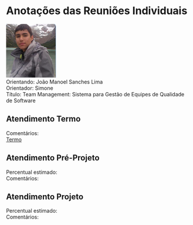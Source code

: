 # Anotações das Reuniões Individuais  

![foto](foto.png "foto")  
Orientando: João Manoel Sanches Lima  
Orientador: Simone  
Título: Team Management: Sistema para Gestão de Equipes de Qualidade de Software  

## Atendimento Termo  

Comentários:  
[Termo](Termo.pdf "Termo")  

## Atendimento Pré-Projeto  

Percentual estimado:  
Comentários:  

## Atendimento Projeto  

Percentual estimado:  
Comentários:  
